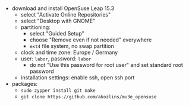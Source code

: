 #

- download and install OpenSuse Leap 15.3
    - select "Activate Online Repositories"
    - select "Desktop with GNOME"
    - partitioning:
        - select "Guided Setup"
        - choose "Remove even if not needed" everywhere
        - `ext4` file system, no swap partition
    - clock and time zone: Europe / Germany
    - user: `labor`, password: `labor`
        - do not "Use this password for root user" and set standard root password
    - installation settings: enable ssh, open ssh port
- packages:
    - `sudo zypper install git make`
    - `git clone https://github.com/akozlins/mu3e_opensuse`
